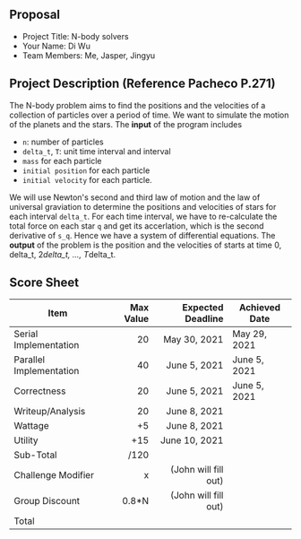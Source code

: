 ## Proposal

* Project Title: N-body solvers
* Your Name: Di Wu
* Team Members: Me, Jasper, Jingyu

## Project Description (Reference Pacheco P.271)

The N-body problem aims to find the positions and the velocities of a collection of particles over a period of time. We want to simulate the motion of the planets and the stars. The **input** of the program includes

- ``n``: number of particles
- ``delta_t``, ``T``: unit time interval and interval
- ``mass`` for each particle
- ``initial position`` for each particle
- ``initial velocity`` for each particle.

We will use Newton's second and third law of motion and the law of universal graviation to determine the positions and velocities of stars for each interval ``delta_t``. For each time interval, we have to re-calculate the total force on each star ``q`` and get its accerlation, which is the second derivative of ``s_q``. Hence we have a system of differential equations. The **output** of the problem is the position and the velocities of starts at time 0, delta_t, 2*delta_t, ..., T*delta_t.

## Score Sheet

| Item                    | Max Value |    Expected Deadline | Achieved Date |
|-------------------------|----------:|---------------------:|---------------|
| Serial Implementation   |        20 |         May 30, 2021 | May 29, 2021  |
| Parallel Implementation |        40 |         June 5, 2021 | June 5, 2021  |
| Correctness             |        20 |         June 5, 2021 | June 5, 2021  |
| Writeup/Analysis        |        20 |         June 8, 2021 |               |
| Wattage                 |        +5 |         June 8, 2021 |               |
| Utility                 |       +15 |        June 10, 2021 |               |
| Sub-Total               |      /120 |                      |               |
| Challenge Modifier      |         x | (John will fill out) |               |
| Group Discount          |     0.8*N | (John will fill out) |               |
| Total                   |           |                      |               |